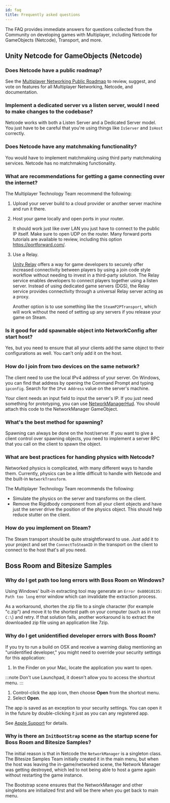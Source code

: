 ```yaml
---
id: faq
title: Frequently asked questions
---
```


The FAQ provides immediate answers for questions collected from the Community on developing games with Multiplayer, including Netcode for GameObjects (Netcode), Transport, and more.

## Unity Netcode for GameObjects (Netcode)

<div id="faq">

### Does Netcode have a public roadmap?

See the [Multiplayer Networking Public Roadmap](https://unity.com/roadmap/unity-platform/multiplayer-networking) to review, suggest, and vote on features for all Multiplayer Networking, Netcode, and documentation.

### Implement a dedicated server vs a listen server, would I need to make changes to the codebase?

Netcode works with both a Listen Server and a Dedicated Server model. You just have to be careful that you're using things like `IsServer` and `IsHost` correctly.

### Does Netcode have any matchmaking functionality?

You would have to implement matchmaking using third party matchmaking services. Netcode has no matchmaking functionality.

### What are recommendations for getting a game connecting over the internet?

The Multiplayer Technology Team recommend the following:

1. Upload your server build to a cloud provider or another server machine and run it there.
2. Host your game locally and open ports in your router.

   It should work just like over LAN you just have to connect to the public IP itself. Make sure to open UDP on the router. Many forward ports tutorials are available to review, including this option https://portforward.com/.

3. Use a Relay.

   [Unity Relay](https://docs.unity.com/relay/introduction.html) offers a way for game developers to securely offer increased connectivity between players by using a join code style workflow without needing to invest in a third-party solution. The Relay service enables developers to connect players together using a listen server. Instead of using dedicated game servers (DGS), the Relay service provides connectivity through a universal Relay server acting as a proxy.

   Another option is to use something like the `SteamP2PTransport`, which will work without the need of setting up any servers if you release your game on Steam.

### Is it good for add spawnable object into NetworkConfig after start host?

Yes, but you need to ensure that all your clients add the same object to their configurations as well. You can't only add it on the host.

### How do I join from two devices on the same network?

The client need to use the local IPv4 address of your server. On Windows, you can find that address by opening the Command Prompt and typing `ipconfig`. Search for the `IPv4 Address` value on the server's machine.

Your client needs an input field to input the server's IP. If you just need something for prototyping, you can use [NetworkManagerHud](https://github.com/Unity-Technologies/multiplayer-community-contributions/tree/main/com.community.netcode.extensions/Runtime/NetworkManagerHud). You should attach this code to the NetworkManager GameObject.

### What's the best method for spawning?

Spawning can always be done on the host/server. If you want to give a client control over spawning objects, you need to implement a server RPC that you call on the client to spawn the object.

### What are best practices for handing physics with Netcode?

Networked physics is complicated, with many different ways to handle them. Currently, physics can be a little difficult to handle with Netcode and the built-in `NetworkTransform`.

The Multiplayer Technology Team recommends the following:

- Simulate the physics on the server and transforms on the client.
- Remove the Rigidbody component from all your client objects and have just the server drive the position of the physics object. This should help reduce stutter on the client.

### How do you implement on Steam?

The Steam transport should be quite straightforward to use. Just add it to your project and set the `ConnectToSteamID` in the transport on the client to connect to the host that's all you need.

</div>

## Boss Room and Bitesize Samples

<div id="faq">

### Why do I get path too long errors with Boss Room on Windows?

Using Windows' built-in extracting tool may generate an `Error 0x80010135: Path too long` error window which can invalidate the extraction process.

As a workaround, shorten the zip file to a single character (for example "c.zip") and move it to the shortest path on your computer (such as in root `C:\`) and retry. If that solution fails, another workaround is to extract the downloaded zip file using an application like 7zip.

### Why do I get unidentified developer errors with Boss Room?

If you try to run a build on OSX and receive a warning dialog mentioning an "unidentified developer," you might need to override your security settings for this application:

1. In the Finder on your Mac, locate the application you want to open.

:::note
Don't use Launchpad, it doesn't allow you to access the shortcut menu.
:::

1. Control-click the app icon, then choose **Open** from the shortcut menu.
1. Select **Open**.

The app is saved as an exception to your security settings. You can open it in the future by double-clicking it just as you can any registered app.

See [Apple Support](https://support.apple.com/guide/mac-help/open-a-mac-app-from-an-unidentified-developer-mh40616/mac) for details.

### Why is there an `InitBootStrap` scene as the startup scene for Boss Room and Bitesize Samples?

The initial reason is that in Netcode the `NetworkManager` is a singleton class. The Bitesize Samples Team initially created it in the main menu, but when the host was leaving the in-game/networked scene, the Network Manager was getting destroyed, which led to not being able to host a game again without restarting the game instance.

The Bootstrap scene ensures that the NetworkManager and other singletons are initialized first and will be there when you get back to main menu.

</div>
